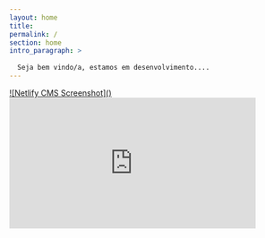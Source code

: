 ```yaml
---
layout: home
title: 
permalink: /
section: home
intro_paragraph: >
  
  Seja bem vindo/a, estamos em desenvolvimento....
---
```


 <a class="navbar-brand" href="blog.html">
             ![Netlify CMS Screenshot]()
            </a>

<iframe src="https://docs.google.com/forms/d/e/1FAIpQLSeA1ryi_GsWpL0obtqCEqWJIFlKkChy6VM8SDldl6xP5SMxiA/viewform?embedded=true" width="440" height="234" frameborder="0" marginheight="0" marginwidth="0">Carregando…</iframe>
